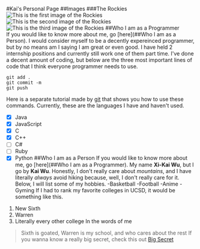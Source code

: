 #Kai's Personal Page
##Images
###The Rockies
![This is the first image of the Rockies](Rockies1)
![This is the second image of the Rockies](Rockies2)
![This is the third image of the Rockies](Rockies3)
##Who I am as a Programmer  
If you would like to know more about me, go [here](##Who I am as a Person).
I would consider myself to be a decently expereinced programmer, but by no means am I saying I am great or even good.  I have held 2 internship positions and currently still work one of them part time.  I've done a decent amount of coding, but below are the three most important lines of code that I think everyone programmer needs to use.
```
git add .
git commit -m
git push
```
Here is a separate tutorial made by [git](https://guides.github.com/activities/hello-world/) that shows you how to use these commands.
Currently, these are the languages I have and haven't used.
- [x] Java
- [X] JavaScript
- [X] C
- [X] C++
- [ ] C#
- [ ] Ruby
- [X] Python
##Who I am as a Person
If you would like to know more about me, go [here](##Who I am as a Programmer).
My name **Xi-Kai Wu**, but I go by **Kai Wu**.  Honestly, I don't really care about *mountains*, and I have
literally *always* avoid hiking because, well, I don't really care for it.  Below, I will list some of my
hobbies.
-Basketball
-Football
-Anime
-Gyming
If I had to rank my favorite colleges in UCSD, it would be something like this.
1. New Sixth
2. Warren
3. Literally every other college
In the words of me
>Sixth is goated, Warren is my school, and who cares about the rest
If you wanna know a really big secret, check this out [Big Secret](Secret.md)
